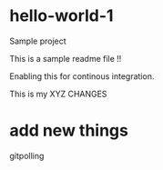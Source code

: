 # hello-world-1
Sample project

This is a sample readme file !!

Enabling this for continous integration.

This is my XYZ CHANGES

# add new things 
gitpolling
